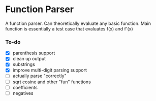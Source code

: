 # Function Parser
A function parser. Can theoretically evaluate any basic function. Main function is essentially a test case that evaluates f(x) and f'(x)

### To-do
- [X] parenthesis support
- [X] clean up output
- [X] substrings
- [X] improve multi-digit parsing support
- [ ] actually parse "correctly"
- [ ] sqrt cosine and other "fun" functions
- [ ] coefficients
- [ ] negatives
